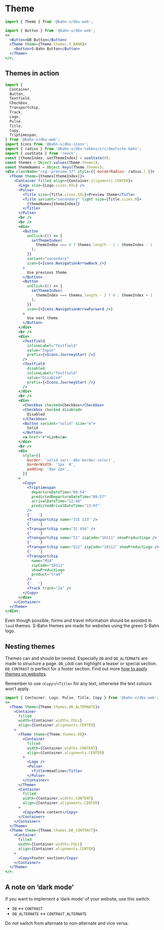 # Theme

```js
import { Theme } from '@bahn-x/dbx-web';
```

```jsx
import { Button } from '@bahn-x/dbx-web';
<>
  <Button>DB Button</Button>
  <Theme theme={Theme.themes.S_BAHN}>
    <Button>S-Bahn Button</Button>
  </Theme>
</>;
```

## Themes in action

```jsx noeditor
import {
  Container,
  Button,
  Textfield,
  Checkbox,
  Transportchip,
  Track,
  Logo,
  Pulse,
  Title,
  Copy,
  Triptimespan,
} from '@bahn-x/dbx-web';
import Icons from '@bahn-x/dbx-icons';
import { radius } from '@bahn-x/dbx-tokens/src/deutsche-bahn';
import { useState } from 'react';
const [themeIndex, setThemeIndex] = useState(0);
const themes = Object.values(Theme.themes);
const themeNames = Object.keys(Theme.themes);
<div className="rsg--preview-37" style={{ borderRadius: radius.l }}>
  <Theme theme={themes[themeIndex]}>
    <Container filled align={Container.alignments.CENTER}>
      <Logo size={Logo.sizes.XXL} />
      <Pulse>
        <Title size={Title.sizes.XXL}>Preview theme</Title>
        <Title variant="secondary" light size={Title.sizes.M}>
          {themeNames[themeIndex]}
        </Title>
      </Pulse>
      <br />
      <br />
      <div>
        <Button
          onClick={() => {
            setThemeIndex(
              themeIndex === 0 ? themes.length - 1 : themeIndex - 1
            );
          }}
          variant="secondary"
          icon={<Icons.NavigationArrowBack />}
        >
          Use previous theme
        </Button>
        <Button
          onClick={() => {
            setThemeIndex(
              themeIndex === themes.length - 1 ? 0 : themeIndex + 1
            );
          }}
          icon={<Icons.NavigationArrowForward />}
        >
          Use next theme
        </Button>
      </div>
      <br />
      <div>
        <Textfield
          inlineLabel="Textfield"
          value="Input"
          prefix={<Icons.JourneyStart />}
        />
        <Textfield
          disabled
          inlineLabel="Textfield"
          value="Disabled"
          prefix={<Icons.JourneyStart />}
        />
      </div>
      <br />
      <div>
        <Checkbox checked>Checkbox</Checkbox>
        <Checkbox checked disabled>
          Disabled
        </Checkbox>
        <Button variant="solid" size="m">
          Solid
        </Button>
        <a href="#">Link</a>
      </div>
      <br />
      <div
        style={{
          border: 'solid var(--dbx-border-color)',
          borderWidth: '1px  0',
          padding: '8px 2px',
        }}
      >
        <Copy>
          <Triptimespan
            departureDateTime="09:54"
            predictedDepartureDateTime="09:57"
            arrivalDateTime="12:48"
            predictedArivalDateTime="13:07"
          />
          {'   '}
          <Transportchip name="ICE 123" />
          {'   '}
          <Transportchip name="IC 456" />
          {'   '}
          <Transportchip name="S1" zipCode="10111" showProductLogo />
          {'   '}
          <Transportchip name="U12" zipCode="10111" showProductLogo />
          {'   '}
          <Transportchip
            name="M10"
            zipCode="10111"
            showProductLogo
            product="tram"
          />
          {'   '}
          <Track track="2a" />
        </Copy>
      </div>
    </Container>
  </Theme>
</div>;
```

Even though possible, forms and travel information should be avoided in `loud` themes. S-Bahn themes are made for websites using the green S-Bahn logo.

## Nesting themes

Themes can and should be nested. Especially `DB` and `DB_ALTERNATE` are made to structure a page. `DB_LOUD` can highlight a teaser or special section. `DB_CONTRAST` is perfect for a footer section. Find out more [how to apply themes on websites](https://dpp.bahn-x.de/foundation/colours/how-to-use-colours).

Remember to use `<Copy>`/`<Title>` for any text, otherwise the text colours won’t apply.

```jsx
import { Container, Logo, Pulse, Title, Copy } from '@bahn-x/dbx-web';
<>
  <Theme theme={Theme.themes.DB_ALTERNATE}>
    <Container
      filled
      width={Container.widths.FULL}
      align={Container.alignments.CENTER}
    >
      <Theme theme={Theme.themes.DB}>
        <Container
          filled
          width={Container.widths.CONTENT}
          align={Container.alignments.CENTER}
        >
          <Logo />
          <Pulse>
            <Title>Headline</Title>
          </Pulse>
        </Container>
      </Theme>
      <Container
        filled
        width={Container.widths.CONTENT}
        align={Container.alignments.CENTER}
      >
        <Copy>More content</Copy>
      </Container>
    </Container>
  </Theme>
  <Theme theme={Theme.themes.DB_CONTRAST}>
    <Container
      filled
      width={Container.widths.FULL}
      align={Container.alignments.CENTER}
    >
      <Copy>Footer section</Copy>
    </Container>
  </Theme>
</>;
```

## A note on ‘dark mode’

If you want to implement a ‘dark mode’ of your website, use this switch:

- `DB` ↔︎ `CONTRAST`
- `DB_ALTERNATE` ↔︎ `CONTRAST_ALTERNATE`

Do _not_ switch from alternate to non-alternate and vice versa.
